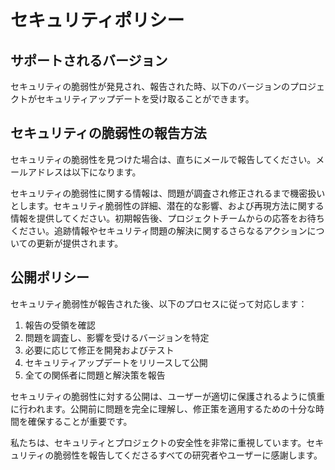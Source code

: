 # セキュリティポリシー

## サポートされるバージョン

セキュリティの脆弱性が発見され、報告された時、以下のバージョンのプロジェクトがセキュリティアップデートを受け取ることができます。

<!--
| バージョン | サポートされていますか？ |
| ------- | ------------------ |
| 1.2.1   | :white_check_mark:          |
| 1.2.0   | :x:                |
| 1.1.1   | :white_check_mark:          |
| 1.0.0   | :x:                |
-->

## セキュリティの脆弱性の報告方法

セキュリティの脆弱性を見つけた場合は、直ちにメールで報告してください。メールアドレスは以下になります。

<!--
- security@example.com
-->

セキュリティの脆弱性に関する情報は、問題が調査され修正されるまで機密扱いとします。セキュリティ脆弱性の詳細、潜在的な影響、および再現方法に関する情報を提供してください。初期報告後、プロジェクトチームからの応答をお待ちください。追跡情報やセキュリティ問題の解決に関するさらなるアクションについての更新が提供されます。

## 公開ポリシー

セキュリティ脆弱性が報告された後、以下のプロセスに従って対応します：

1. 報告の受領を確認
2. 問題を調査し、影響を受けるバージョンを特定
3. 必要に応じて修正を開発およびテスト
4. セキュリティアップデートをリリースして公開
5. 全ての関係者に問題と解決策を報告

セキュリティの脆弱性に対する公開は、ユーザーが適切に保護されるように慎重に行われます。公開前に問題を完全に理解し、修正策を適用するための十分な時間を確保することが重要です。

私たちは、セキュリティとプロジェクトの安全性を非常に重視しています。セキュリティの脆弱性を報告してくださるすべての研究者やユーザーに感謝します。
